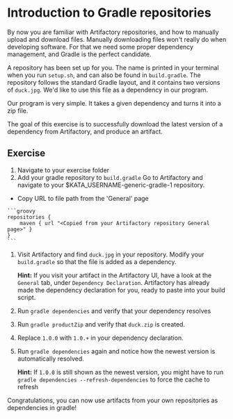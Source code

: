 # Introduction to Gradle repositories
By now you are familiar with Artifactory repositories, and how to manually upload and download files. Manually downloading files won't really do when developing software. For that we need some proper dependency management, and Gradle is the perfect candidate.

A repository has been set up for you. The name is printed in your terminal when you run `setup.sh`, and can also be found in `build.gradle`. The repository follows the standard Gradle layout, and it contains two versions of `duck.jpg`. We'd like to use this file as a dependency in our program.

Our program is very simple. It takes a given dependency and turns it into a zip file.

The goal of this exercise is to successfully download the latest version of a dependency from Artifactory, and produce an artifact.

## Exercise

1. Navigate to your exercise folder
1. Add your gradle repository to `build.gradle` Go to Artifactory and navigate to your $KATA_USERNAME-generic-gradle-1 repository.
+    Copy URL to file path from the 'General' page

    ```groovy
    repositories {
        maven { url "<Copied from your Artifactory repository General page>" }
    }
    ```
1. Visit Artifactory and find `duck.jpg` in your repository. Modify your `build.gradle` so that the file is added as a dependency.

    **Hint:** If you visit your artifact in the Artifactory UI, have a look at the `General` tab, under `Dependency Declaration`. Artifactory has already made the dependency declaration for you, ready to paste into your build script.

1. Run `gradle dependencies` and verify that your dependency resolves
1. Run `gradle productZip` and verify that `duck.zip` is created.
1. Replace `1.0.0` with `1.0.+` in your dependency declaration.
1. Run `gradle dependencies` again and notice how the newest version is automatically resolved.

    **Hint:** If `1.0.0` is still shown as the newest version, you might have to run `gradle dependencies --refresh-dependencies` to force the cache to refresh

Congratulations, you can now use artifacts from your own repositories as dependencies in gradle!
